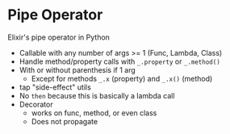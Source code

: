 # Pipe Operator

Elixir's pipe operator in Python

- Callable with any number of args >= 1 (Func, Lambda, Class)
- Handle method/property calls with `_.property` or `_.method()`
- With or without parenthesis if 1 arg
  - Except for methods `_.x` (property) and `_.x()` (method)
- tap "side-effect" utils
- No `then` because this is basically a lambda call
- Decorator
  - works on func, method, or even class
  - Does not propagate
